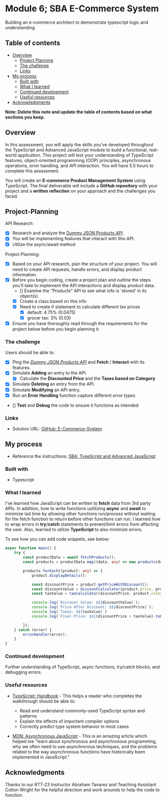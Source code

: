 # Module 6; SBA E-Commerce System

Building an e-commerce architect to demonstrate typescript logic and understanding

## Table of contents

- [Overview](#overview)
  - [Project Planning](#Project-Planning)  
  - [The challenge](#the-challenge)
  - [Links](#links)
- [My process](#my-process)
  - [Built with](#built-with)
  - [What I learned](#what-i-learned)
  - [Continued development](#continued-development)
  - [Useful resources](#useful-resources)
- [Acknowledgments](#acknowledgments)

**Note: Delete this note and update the table of contents based on what sections you keep.**

## Overview

In this assessment, you will apply the skills you’ve developed throughout the TypeScript and Advanced JavaScript module to build a functional, real-world application. This project will test your understanding of TypeScript features, object-oriented programming (OOP) principles, asynchronous operations, error handling, and API interaction. You will have 5.5 hours to complete this assessment.

You will create an **E-commerce Product Management System** using TypeScript. The final deliverable will include a **GitHub repository** with your project and a **written reflection** on your approach and the challenges you faced.

## Project-Planning

API Research:
- [x] Research and analyze the [Dummy JSON Products API](https://dummyjson.com/docs/products) .
- [x] You will be implementing features that interact with this API.
- [x] Utilize the async/await method

Project Planning:
- [x] Based on your API research, plan the structure of your project. You will need to create API requests, handle errors, and display product information.
- [x] Before you begin coding, create a project plan and outline the steps you’ll take to implement the API interactions and display product data.
    - [] Examine the "Products" API to see what info is 'stored' in its object(s)
    - [x] Create a class based on this info
    - [x] Need to create if statement to calculate different tax prices
        - [x] default: 4.75% (0.0475)
        - [x] grocer tax: 3% (0.03)
- [x] Ensure you have thoroughly read through the requirements for the project below before you begin planning it.

### The challenge

Users should be able to:

- [x] Ping the *[Dummy JSON Products API](https://dummyjson.com/docs/products)* and **Fetch** / **Interact** with its features.
- [x] Simulate **Adding** an entry to the API.
    - [x] Calculate the **Discounted Price** and the **Taxes based on Category**
- [x] Simulate **Deleting** an entry from the API.
- [x] Simutate **Modifying** an API entry.
- [x] Run an **Error Handling** function capture different *error types*
- [] **Test** and **Debug** the code to ensure it functions as intended

### Links

- Solution URL: [GitHub: E-Commerce-System](https://github.com/DblRH600/e-commerce-system)

## My process

- Reference the instructions: [SBA: TypeScript and Advanced JavaScript](https://ps-lms.vercel.app/curriculum/se/413/sba)

### Built with

- Typescript

### What I learned

I've learned how JavaScript can be written to **fetch** data from 3rd party APIs. In addition, how to write functions ustilizing **async** and **await** to minimize lad time by allowing other functions run/process without waiting for the fetch function to return before other functions can run. I learned how to wrap errors in **try**/**catch** statements to prevent/limit errors from affecting the user. Also, learned to utilize **TypeScript** to also minimize errors.

To see how you can add code snippets, see below:

```ts
async function main() {
    try {
        const productData = await fetchProducts();
        const products = productData.map((data: any) => new products(data));

        products.forEach((product: any) => {
            product.displayDetails();

            const discountPrice = product.getPriceWithDiscount();
            const discountValue = discountCalculator(product.price, product.discountPercentage);
            const taxValue = taxCalculator(discountPrice, product.category);

            console.log(`Discount Value: $${discountValue}`);
            console.log(`Price After Discount: $${discountPrice}`);
            console.log(`Taxes: $${taxValue}`)
            console.log(`Final Price: $${(discountPrice + taxValue).toFixed(2)}`);

        });
    } catch (error) {
        errorHandler(error);
    }
}
```

### Continued development

Further understanding of TypeScript, async functions, try/catch blocks; and debugging errors.

### Useful resources

- [TypeScript: Handbook](https://www.typescriptlang.org/docs/handbook/interfaces.html) - This helps a reader who completes the walkthrough should be able to:
    - Read and understand commonly-used TypeScript syntax and patterns
    - Explain the effects of important compiler options
    - Correctly predict type system behavior in most cases

- [MDN: Asynchronous JavaScript](https://developer.mozilla.org/en-US/docs/Learn_web_development/Extensions/Async_JS) - This is an amazing article which helped me "learn about synchronous and asynchronous programming, why we often need to use asynchronous techniques, and the problems related to the way asynchronous functions have historically been implemented in JavaScript."

## Acknowledgments

Thanks to our RTT-23 Instructor Abraham Tavarez and Teaching Assistant Colton Wright for the helpful direction and work arounds to help the code to function.

